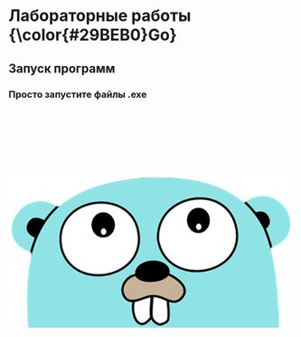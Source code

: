 # Лабораторные работы {\color{#29BEB0}Go}

## Запуск программ

### Просто запустите файлы .exe

<br><br>
<br><br>
<br><br>

![go_picture](./go_picture.png)